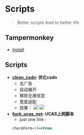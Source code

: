 # Scripts
> Better scripts lead to better life

## Tampermonkey
- [Install](https://tampermonkey.net/)

## Scripts
- **[clean_csdn](https://github.com/idejie/Scripts/raw/master/clean_csdn.js): 优化csdn**
  - 去广告
  - 自动展开
  - 移除无用信息
  - 宽度适配
  - 效果： 
  ![](https://ws3.sinaimg.cn/large/006tNbRwly1fxp1i8nbrij31hz0u0wrq.jpg)
  ![](https://ws3.sinaimg.cn/large/006tNbRwly1fxp1ilhhiwj31hp0u0n4q.jpg)
- **[fuck_ucas_net](https://github.com/idejie/Scripts/raw/master/fuck_ucas_net.js): UCAS上网脚本**
  - just one line :
   ```javascript
   checkForm=()=>true;
   ```
